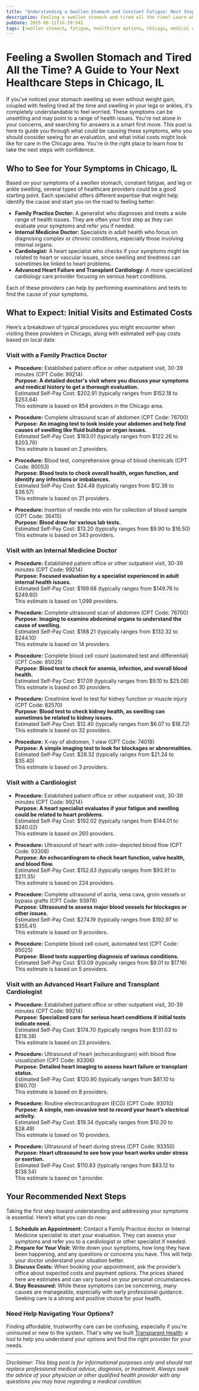 ```yaml
---
title: "Understanding a Swollen Stomach and Constant Fatigue: Next Steps in Chicago, IL"
description: Feeling a swollen stomach and tired all the time? Learn who to see and what to expect for care in Chicago, IL with cost estimates.  
pubDate: 2025-06-11T16:19:54Z
tags: [swollen stomach, fatigue, healthcare options, Chicago, medical costs, provider types]  
---
```


# Feeling a Swollen Stomach and Tired All the Time? A Guide to Your Next Healthcare Steps in Chicago, IL

If you've noticed your stomach swelling up even without weight gain, coupled with feeling tired all the time and swelling in your legs or ankles, it's completely understandable to feel worried. These symptoms can be unsettling and may point to a range of health issues. You're not alone in your concerns, and searching for answers is a smart first move. This post is here to guide you through what could be causing these symptoms, who you should consider seeing for an evaluation, and what initial costs might look like for care in the Chicago area. You're in the right place to learn how to take the next steps with confidence.

## Who to See for Your Symptoms in Chicago, IL

Based on your symptoms of a swollen stomach, constant fatigue, and leg or ankle swelling, several types of healthcare providers could be a good starting point. Each specialist offers different expertise that might help identify the cause and start you on the road to feeling better:

- **Family Practice Doctor:** A generalist who diagnoses and treats a wide range of health issues. They are often your first step as they can evaluate your symptoms and refer you if needed.
- **Internal Medicine Doctor:** Specialists in adult health who focus on diagnosing complex or chronic conditions, especially those involving internal organs.
- **Cardiologist:** A heart specialist who checks if your symptoms might be related to heart or vascular issues, since swelling and tiredness can sometimes be linked to heart problems.
- **Advanced Heart Failure and Transplant Cardiology:** A more specialized cardiology care provider focusing on serious heart conditions.
  
Each of these providers can help by performing examinations and tests to find the cause of your symptoms.

## What to Expect: Initial Visits and Estimated Costs

Here’s a breakdown of typical procedures you might encounter when visiting these providers in Chicago, along with estimated self-pay costs based on local data:

### Visit with a Family Practice Doctor

- **Procedure:** Established patient office or other outpatient visit, 30-39 minutes (CPT Code: 99214)  
  **Purpose:** **A detailed doctor's visit where you discuss your symptoms and medical history to get a thorough evaluation.**  
  Estimated Self-Pay Cost: $202.91 (typically ranges from $152.18 to $253.64)  
  This estimate is based on 854 providers in the Chicago area.

- **Procedure:** Complete ultrasound scan of abdomen (CPT Code: 76700)  
  **Purpose:** **An imaging test to look inside your abdomen and help find causes of swelling like fluid buildup or organ issues.**  
  Estimated Self-Pay Cost: $163.01 (typically ranges from $122.26 to $203.76)  
  This estimate is based on 2 providers.

- **Procedure:** Blood test, comprehensive group of blood chemicals (CPT Code: 80053)  
  **Purpose:** **Blood tests to check overall health, organ function, and identify any infections or imbalances.**  
  Estimated Self-Pay Cost: $24.48 (typically ranges from $12.38 to $36.57)  
  This estimate is based on 21 providers.

- **Procedure:** Insertion of needle into vein for collection of blood sample (CPT Code: 36415)  
  **Purpose:** **Blood draw for various lab tests.**  
  Estimated Self-Pay Cost: $13.20 (typically ranges from $9.90 to $16.50)  
  This estimate is based on 343 providers.

### Visit with an Internal Medicine Doctor

- **Procedure:** Established patient office or other outpatient visit, 30-39 minutes (CPT Code: 99214)  
  **Purpose:** **Focused evaluation by a specialist experienced in adult internal health issues.**  
  Estimated Self-Pay Cost: $199.68 (typically ranges from $149.76 to $249.60)  
  This estimate is based on 1,099 providers.

- **Procedure:** Complete ultrasound scan of abdomen (CPT Code: 76700)  
  **Purpose:** **Imaging to examine abdominal organs to understand the cause of swelling.**  
  Estimated Self-Pay Cost: $188.21 (typically ranges from $132.32 to $244.10)  
  This estimate is based on 14 providers.

- **Procedure:** Complete blood cell count (automated test and differential) (CPT Code: 85025)  
  **Purpose:** **Blood test to check for anemia, infection, and overall blood health.**  
  Estimated Self-Pay Cost: $17.09 (typically ranges from $9.10 to $25.08)  
  This estimate is based on 30 providers.

- **Procedure:** Creatinine level to test for kidney function or muscle injury (CPT Code: 82570)  
  **Purpose:** **Blood test to check kidney health, as swelling can sometimes be related to kidney issues.**  
  Estimated Self-Pay Cost: $12.40 (typically ranges from $6.07 to $18.72)  
  This estimate is based on 32 providers.

- **Procedure:** X-ray of abdomen, 1 view (CPT Code: 74018)  
  **Purpose:** **A simple imaging test to look for blockages or abnormalities.**  
  Estimated Self-Pay Cost: $28.32 (typically ranges from $21.24 to $35.40)  
  This estimate is based on 3 providers.

### Visit with a Cardiologist

- **Procedure:** Established patient office or other outpatient visit, 30-39 minutes (CPT Code: 99214)  
  **Purpose:** **A heart specialist evaluates if your fatigue and swelling could be related to heart problems.**  
  Estimated Self-Pay Cost: $192.02 (typically ranges from $144.01 to $240.02)  
  This estimate is based on 260 providers.

- **Procedure:** Ultrasound of heart with color-depicted blood flow (CPT Code: 93306)  
  **Purpose:** **An echocardiogram to check heart function, valve health, and blood flow.**  
  Estimated Self-Pay Cost: $152.63 (typically ranges from $93.91 to $211.35)  
  This estimate is based on 224 providers.

- **Procedure:** Complete ultrasound of aorta, vena cava, groin vessels or bypass grafts (CPT Code: 93978)  
  **Purpose:** **Ultrasound to assess major blood vessels for blockages or other issues.**  
  Estimated Self-Pay Cost: $274.19 (typically ranges from $192.97 to $355.41)  
  This estimate is based on 9 providers.

- **Procedure:** Complete blood cell count, automated test (CPT Code: 85025)  
  **Purpose:** **Blood tests supporting diagnosis of various conditions.**  
  Estimated Self-Pay Cost: $13.09 (typically ranges from $9.01 to $17.16)  
  This estimate is based on 5 providers.

### Visit with an Advanced Heart Failure and Transplant Cardiologist

- **Procedure:** Established patient office or other outpatient visit, 30-39 minutes (CPT Code: 99214)  
  **Purpose:** **Specialized care for serious heart conditions if initial tests indicate need.**  
  Estimated Self-Pay Cost: $174.70 (typically ranges from $131.03 to $218.38)  
  This estimate is based on 23 providers.

- **Procedure:** Ultrasound of heart (echocardiogram) with blood flow visualization (CPT Code: 93306)  
  **Purpose:** **Detailed heart imaging to assess heart failure or transplant status.**  
  Estimated Self-Pay Cost: $120.90 (typically ranges from $81.10 to $160.70)  
  This estimate is based on 8 providers.

- **Procedure:** Routine electrocardiogram (ECG) (CPT Code: 93010)  
  **Purpose:** **A simple, non-invasive test to record your heart’s electrical activity.**  
  Estimated Self-Pay Cost: $19.34 (typically ranges from $10.20 to $28.49)  
  This estimate is based on 10 providers.

- **Procedure:** Ultrasound of heart during stress (CPT Code: 93350)  
  **Purpose:** **Heart ultrasound to see how your heart works under stress or exertion.**  
  Estimated Self-Pay Cost: $110.83 (typically ranges from $83.12 to $138.54)  
  This estimate is based on 1 provider.

## Your Recommended Next Steps

Taking the first step toward understanding and addressing your symptoms is essential. Here’s what you can do now:

1. **Schedule an Appointment:** Contact a Family Practice doctor or Internal Medicine specialist to start your evaluation. They can assess your symptoms and refer you to a cardiologist or other specialist if needed.
2. **Prepare for Your Visit:** Write down your symptoms, how long they have been happening, and any questions or concerns you have. This will help your doctor understand your situation better.
3. **Discuss Costs:** When booking your appointment, ask the provider’s office about expected costs and payment options. The prices shared here are estimates and can vary based on your personal circumstances.
4. **Stay Reassured:** While these symptoms can be concerning, many causes are manageable, especially with early professional guidance. Seeking care is a strong and positive choice for your health.

### Need Help Navigating Your Options?

Finding affordable, trustworthy care can be confusing, especially if you're uninsured or new to the system. That's why we built [Transparent Health](https://transparenthealth.ai): a tool to help you understand your options and find the right provider for your needs. 

---

*Disclaimer: This blog post is for informational purposes only and should not replace professional medical advice, diagnosis, or treatment. Always seek the advice of your physician or other qualified health provider with any questions you may have regarding a medical condition.*